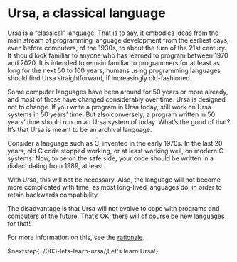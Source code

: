 # Ursa, a classical language

Ursa is a “classical” language. That is to say, it embodies ideas from the main stream of programming language development from the earliest days, even before computers, of the 1930s, to about the turn of the 21st century. It should look familiar to anyone who has learned to program between 1970 and 2020. It is intended to remain familiar to programmers for at least as long for the next 50 to 100 years, humans using programming languages should find Ursa straightforward, if increasingly old-fashioned.

Some computer languages have been around for 50 years or more already, and most of those have changed considerably over time. Ursa is designed not to change. If you write a program in Ursa today, still work on Ursa systems in 50 years’ time. But also conversely, a program written in 50 years’ time should run on an Ursa system of today. What’s the good of that? It’s that Ursa is meant to be an archival language.

Consider a language such as C, invented in the early 1970s. In the last 20 years, old C code stopped working, or at least working well, on modern C systems. Now, to be on the safe side, your code should be written in a dialect dating from 1989, at least.

With Ursa, this will not be necessary. Also, the language will not become more complicated with time, as most long-lived languages do, in order to retain backwards compatibility.

The disadvantage is that Ursa will not evolve to cope with programs and computers of the future. That’s OK; there will of course be new languages for that!

For more information on this, see the [rationale](../../rationale.md).

$nextstep{../003-lets-learn-ursa/,Let's learn Ursa!}